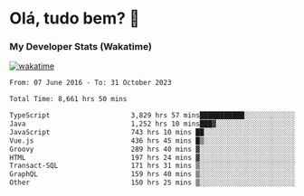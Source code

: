 # Olá, tudo bem? 🤘

### My Developer Stats (Wakatime)

[![wakatime](https://wakatime.com/badge/user/8236adc9-dc0e-46ed-abd2-629061050f76.svg)](https://wakatime.com/@8236adc9-dc0e-46ed-abd2-629061050f76)

<!--START_SECTION:waka-->

```txt
From: 07 June 2016 - To: 31 October 2023

Total Time: 8,661 hrs 50 mins

TypeScript                    3,829 hrs 57 mins███████████░░░░░░░░░░░░░░   43.46 %
Java                          1,252 hrs 10 mins███▓░░░░░░░░░░░░░░░░░░░░░   14.21 %
JavaScript                    743 hrs 10 mins ██░░░░░░░░░░░░░░░░░░░░░░░   08.43 %
Vue.js                        436 hrs 45 mins █▒░░░░░░░░░░░░░░░░░░░░░░░   04.96 %
Groovy                        289 hrs 40 mins ▓░░░░░░░░░░░░░░░░░░░░░░░░   03.29 %
HTML                          197 hrs 24 mins ▓░░░░░░░░░░░░░░░░░░░░░░░░   02.24 %
Transact-SQL                  171 hrs 31 mins ▒░░░░░░░░░░░░░░░░░░░░░░░░   01.95 %
GraphQL                       159 hrs 40 mins ▒░░░░░░░░░░░░░░░░░░░░░░░░   01.81 %
Other                         150 hrs 25 mins ▒░░░░░░░░░░░░░░░░░░░░░░░░   01.71 %
```

<!--END_SECTION:waka-->
